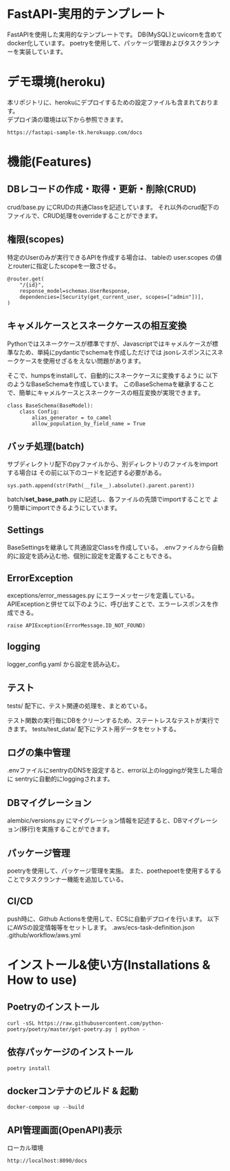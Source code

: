 FastAPI-実用的テンプレート
====
FastAPIを使用した実用的なテンプレートです。
DB(MySQL)とuvicornを含めてdocker化しています。
poetryを使用して、パッケージ管理およびタスクランナーを実装しています。

# デモ環境(heroku)
本リポジトリに、herokuにデプロイするための設定ファイルも含まれております。<br>
デプロイ済の環境は以下から参照できます。
```
https://fastapi-sample-tk.herokuapp.com/docs
```

# 機能(Features)

## DBレコードの作成・取得・更新・削除(CRUD)
crud/base.py にCRUDの共通Classを記述しています。
それ以外のcrud配下のファイルで、CRUD処理をoverrideすることができます。

## 権限(scopes)
特定のUserのみが実行できるAPIを作成する場合は、
tableの user.scopes の値とrouterに指定したscopeを一致させる。

```
@router.get(
    "/{id}",
    response_model=schemas.UserResponse,
    dependencies=[Security(get_current_user, scopes=["admin"])],
)
```

## キャメルケースとスネークケースの相互変換
Pythonではスネークケースが標準ですが、Javascriptではキャメルケースが標準なため、単純にpydanticでschemaを作成しただけでは
jsonレスポンスにスネークケースを使用せざるをえない問題があります。

そこで、humpsをinstallして、自動的にスネークケースに変換するように
以下のようなBaseSchemaを作成しています。
このBaseSchemaを継承することで、簡単にキャメルケースとスネークケースの相互変換が実現できます。

```
class BaseSchema(BaseModel):
    class Config:
        alias_generator = to_camel 
        allow_population_by_field_name = True
```

## バッチ処理(batch)
サブディレクトリ配下のpyファイルから、別ディレクトリのファイルをimportする場合は
その前に以下のコードを記述する必要がある。

```
sys.path.append(str(Path(__file__).absolute().parent.parent))
```

batch/__set_base_path__.py に記述し、各ファイルの先頭でimportすることで
より簡単にimportできるようにしています。


## Settings
BaseSettingsを継承して共通設定Classを作成している。
.envファイルから自動的に設定を読み込む他、個別に設定を定義することもできる。

## ErrorException
exceptions/error_messages.py にエラーメッセージを定義している。
APIExceptionと併せて以下のように、呼び出すことで、エラーレスポンスを作成できる。
```
raise APIException(ErrorMessage.ID_NOT_FOUND)
```

## logging
logger_config.yaml から設定を読み込む。

## テスト
tests/ 配下に、テスト関連の処理を、まとめている。

テスト関数の実行毎にDBをクリーンするため、ステートレスなテストが実行できます。
tests/test_data/ 配下にテスト用データをセットする。

## ログの集中管理
.envファイルにsentryのDNSを設定すると、error以上のloggingが発生した場合に
sentryに自動的にloggingされます。

## DBマイグレーション
alembic/versions.py にマイグレーション情報を記述すると、DBマイグレーション(移行)を実施することができます。


## パッケージ管理
poetryを使用して、パッケージ管理を実施。
また、poethepoetを使用するすることでタスクランナー機能を追加している。


## CI/CD
push時に、Github Actionsを使用して、ECSに自動デプロイを行います。
以下にAWSの設定情報等をセットします。
.aws/ecs-task-definition.json
.github/workflow/aws.yml

# インストール&使い方(Installations & How to use)
## Poetryのインストール
```
curl -sSL https://raw.githubusercontent.com/python-poetry/poetry/master/get-poetry.py | python -
```

## 依存パッケージのインストール
```
poetry install
```

## dockerコンテナのビルド & 起動
```
docker-compose up --build
```

## API管理画面(OpenAPI)表示
ローカル環境
```
http://localhost:8090/docs
```
